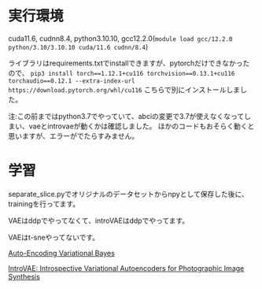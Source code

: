 # 実行環境
cuda11.6, cudnn8.4, python3.10.10, gcc12.2.0(`module load gcc/12.2.0 python/3.10/3.10.10 cuda/11.6 cudnn/8.4`)


ライブラリはrequirements.txtでinstallできますが、pytorchだけできなかったので、
`pip3 install torch==1.12.1+cu116 torchvision==0.13.1+cu116 torchaudio==0.12.1 --extra-index-url https://download.pytorch.org/whl/cu116`
こちらで別にインストールしました。

注:この前まではpython3.7でやっていて、abciの変更で3.7が使えなくなってしまい、vaeとintrovaeが動くかは確認しました。
ほかのコードもおそらく動くと思いますが、エラーがでたらすみません。

# 学習

separate_slice.pyでオリジナルのデータセットからnpyとして保存した後に、trainingを行ってます。


 VAEはddpでやってなくて、introVAEはddpでやってます。 
 
 
 VAEはt-sneやってないです。


[Auto-Encoding Variational Bayes](https://arxiv.org/abs/1312.6114)

[IntroVAE: Introspective Variational Autoencoders for Photographic Image Synthesis](https://arxiv.org/abs/1807.06358)
